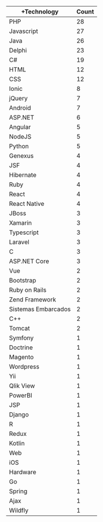 |+Technology | Count |
|------------ | -----------|
| PHP | 28 |
| Javascript | 27 |
| Java | 26 |
| Delphi | 23 |
| C# | 19 |
| HTML | 12 |
| CSS | 12 |
| Ionic | 8 |
| jQuery | 7 |
| Android | 7 |
| ASP.NET | 6 |
| Angular | 5 |
| NodeJS | 5 |
| Python | 5 |
| Genexus | 4 |
| JSF | 4 |
| Hibernate | 4 |
| Ruby | 4 |
| React | 4 |
| React Native | 4 |
| JBoss | 3 |
| Xamarin | 3 |
| Typescript | 3 |
| Laravel | 3 |
| C | 3 |
| ASP.NET Core | 3 |
| Vue | 2 |
| Bootstrap | 2 |
| Ruby on Rails | 2 |
| Zend Framework | 2 |
| Sistemas Embarcados | 2 |
| C++ | 2 |
| Tomcat | 2 |
| Symfony | 1 |
| Doctrine | 1 |
| Magento | 1 |
| Wordpress | 1 |
| Yii | 1 |
| Qlik View | 1 |
| PowerBI | 1 |
| JSP | 1 |
| Django | 1 |
| R | 1 |
| Redux | 1 |
| Kotlin | 1 |
| Web | 1 |
| iOS | 1 |
| Hardware | 1 |
| Go | 1 |
| Spring | 1 |
| Ajax | 1 |
| Wildfly | 1 |
